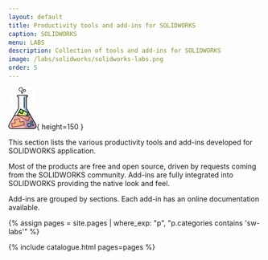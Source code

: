 ```yaml
---
layout: default
title: Productivity tools and add-ins for SOLIDWORKS
caption: SOLIDWORKS
menu: LABS
description: Collection of tools and add-ins for SOLIDWORKS
image: /labs/solidworks/solidworks-labs.png
order: 5
---
```

![SOLIDWORKS Labs](solidworks-labs.svg){ height=150 }

This section lists the various productivity tools and add-ins developed for SOLIDWORKS application.

Most of the products are free and open source, driven by requests coming from the SOLIDWORKS community. Add-ins are fully integrated into SOLIDWORKS providing the native look and feel.

Add-ins are grouped by sections. Each add-in has an online documentation available.

{% assign pages = site.pages | where_exp: "p", "p.categories contains 'sw-labs'" %}

{% include catalogue.html pages=pages %}
